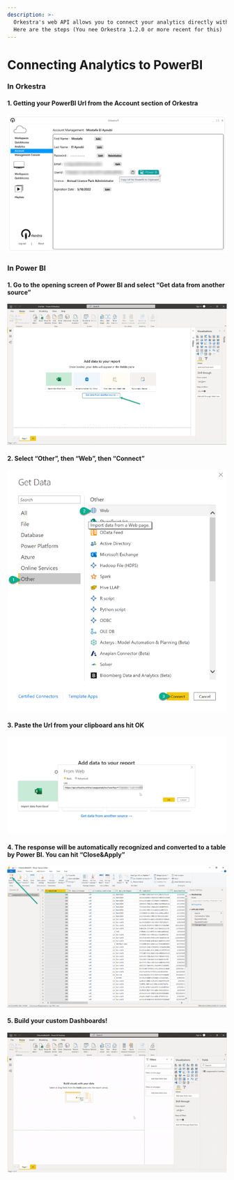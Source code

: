 ```yaml
---
description: >-
  Orkestra's web API allows you to connect your analytics directly with PowerBI.
  Here are the steps (You nee Orkestra 1.2.0 or more recent for this)
---
```


# Connecting Analytics to PowerBI

### In Orkestra

#### 1. Getting your PowerBI Url from the Account section of Orkestra

![Clicking on the Power BI button will copy the Url to your clipboard](../.gitbook/assets/image%20%2814%29.png)

### In Power BI

#### 1. Go to the opening screen of Power BI and select “Get data from another source”

![](../.gitbook/assets/1.png)

#### 2. Select “Other”, then “Web”, then “Connect”

![](../.gitbook/assets/2.png)

#### 3. Paste the Url from your clipboard ans hit OK

![](../.gitbook/assets/image%20%2813%29.png)

#### 4. The response will be automatically recognized and converted to a table by Power BI. You can hit “Close&Apply”

![](../.gitbook/assets/4.png)

#### 5. Build your custom Dashboards!

![](../.gitbook/assets/orkestrawebapi%20%281%29.gif)

## 

